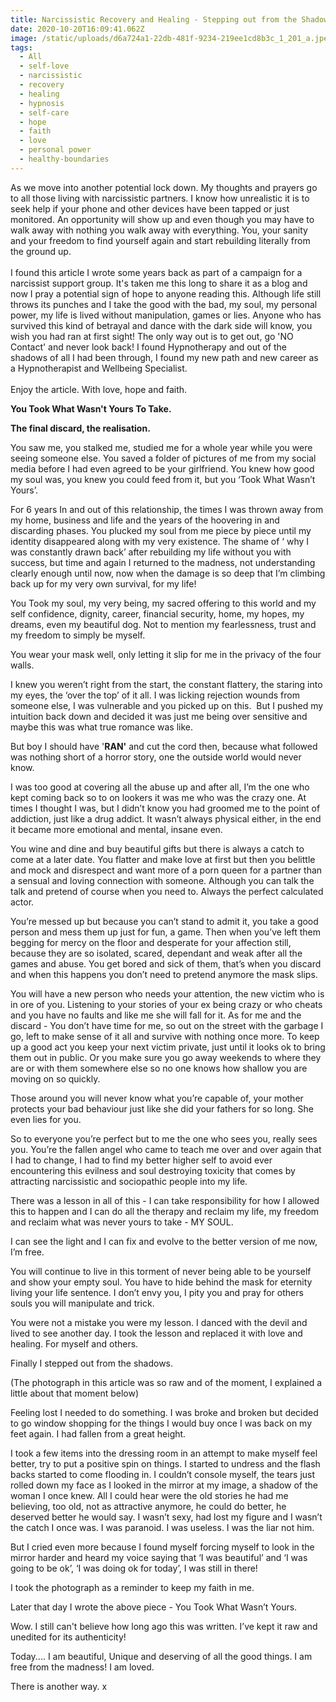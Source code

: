 ```yaml
---
title: Narcissistic Recovery and Healing - Stepping out from the Shadows
date: 2020-10-20T16:09:41.062Z
image: /static/uploads/d6a724a1-22db-481f-9234-219ee1cd8b3c_1_201_a.jpeg
tags:
  - All
  - self-love
  - narcissistic
  - recovery
  - healing
  - hypnosis
  - self-care
  - hope
  - faith
  - love
  - personal power
  - healthy-boundaries
---
```

As we move into another potential lock down. My thoughts and prayers go to all those living with narcissistic partners. I know how unrealistic it is to seek help if your phone and other devices have been tapped or just monitored. An opportunity will show up and even though you may have to walk away with nothing you walk away with everything. You, your sanity and your freedom to find yourself again and start rebuilding literally from the ground up.\
\
I found this article I wrote some years back as part of a campaign for a narcissist support group. It's taken me this long to share it as a blog and now I pray a potential sign of hope to anyone reading this. Although life still throws its punches and I take the good with the bad, my soul, my personal power, my life is lived without manipulation, games or lies. Anyone who has survived this kind of betrayal and dance with the dark side will know, you wish you had ran at first sight! The only way out is to get out, go 'NO Contact' and never look back! I found Hypnotherapy and out of the shadows of all I had been through, I found my new path and new career as a Hypnotherapist and Wellbeing Specialist. \
\
Enjoy the article. With love, hope and faith.



**You Took What Wasn't Yours To Take.**

**The final discard, the realisation.** 

You saw me, you stalked me, studied me for a whole year while you were seeing someone else. You saved a folder of pictures of me from my social media before I had even agreed to be your girlfriend. You knew how good my soul was, you knew you could feed from it, but you ‘Took What Wasn’t Yours’. 

For 6 years In and out of this relationship, the times I was thrown away from my home, business and life and the years of the hoovering in and discarding phases. You plucked my soul from me piece by piece until my identity disappeared along with my very existence. The shame of ‘ why I was constantly drawn back’ after rebuilding my life without you with success, but time and again I returned to the madness, not understanding clearly enough until now, now when the damage is so deep that I’m climbing back up for my very own survival, for my life! 

You Took my soul, my very being, my sacred offering to this world and my self confidence, dignity, career, financial security, home, my hopes, my dreams, even my beautiful dog. Not to mention my fearlessness, trust and my freedom to simply be myself. 

You wear your mask well, only letting it slip for me in the privacy of the four walls. 

I knew you weren’t right from the start, the constant flattery, the staring into my eyes, the ‘over the top’ of it all. I was licking rejection wounds from someone else, I was vulnerable and you picked up on this.  But I pushed my intuition back down and decided it was just me being over sensitive and maybe this was what true romance was like. 

But boy I should have '**RAN'** and cut the cord then, because what followed was nothing short of a horror story, one the outside world would never know. 

I was too good at covering all the abuse up and after all, I’m the one who kept coming back so to on lookers it was me who was the crazy one. At times I thought I was, but I didn’t know you had groomed me to the point of addiction, just like a drug addict. It wasn’t always physical either, in the end it became more emotional and mental, insane even. 

You wine and dine and buy beautiful gifts but there is always a catch to come at a later date. You flatter and make love at first but then you belittle and mock and disrespect and want more of a porn queen for a partner than a sensual and loving connection with someone. Although you can talk the talk and pretend of course when you need to. Always the perfect calculated actor. 

You’re messed up but because you can’t stand to admit it, you take a good person and mess them up just for fun, a game. Then when you’ve left them begging for mercy on the floor and desperate for your affection still, because they are so isolated, scared, dependant and weak after all the games and abuse. You get bored and sick of them, that’s when you discard and when this happens you don’t need to pretend anymore the mask slips. 

You will have a new person who needs your attention, the new victim who is in ore of you. Listening to your stories of your ex being crazy or who cheats and you have no faults and like me she will fall for it. As for me and the discard - You don’t have time for me, so out on the street with the garbage I go, left to make sense of it all and survive with nothing once more. To keep up a good act you keep your next victim private, just until it looks ok to bring them out in public. Or you make sure you go away weekends to where they are or with them somewhere else so no one knows how shallow you are moving on so quickly. 

Those around you will never know what you’re capable of, your mother protects your bad behaviour just like she did your fathers for so long. She even lies for you. 

So to everyone you’re perfect but to me the one who sees you, really sees you. You’re the fallen angel who came to teach me over and over again that I had to change, I had to find my better higher self to avoid ever encountering this evilness and soul destroying toxicity that comes by attracting narcissistic and sociopathic people into my life. 

There was a lesson in all of this - I can take responsibility for how I allowed this to happen and I can do all the therapy and reclaim my life, my freedom and reclaim what was never yours to take - MY SOUL. 

I can see the light and I can fix and evolve to the better version of me now, I’m free. 

You will continue to live in this torment of never being able to be yourself and show your empty soul. You have to hide behind the mask for eternity living your life sentence. I don’t envy you, I pity you and pray for others souls you will manipulate and trick. 

You were not a mistake you were my lesson. I danced with the devil and lived to see another day. I took the lesson and replaced it with love and healing. For myself and others. 

Finally I stepped out from the shadows. 



(The photograph in this article was so raw and of the moment, I explained a little about that moment below) 

Feeling lost I needed to do something. I was broke and broken but decided to go window shopping for the things I would buy once I was back on my feet again. I had fallen from a great height. 

I took a few items into the dressing room in an attempt to make myself feel better, try to put a positive spin on things. I started to undress and the flash backs started to come flooding in. I couldn’t console myself, the tears just rolled down my face as I looked in the mirror at my image, a shadow of the woman I once knew. All I could hear were the old stories he had me believing, too old, not as attractive anymore, he could do better, he deserved better he would say. I wasn’t sexy, had lost my figure and I wasn’t the catch I once was. I was paranoid. I was useless. I was the liar not him. 

But I cried even more because I found myself forcing myself to look in the mirror harder and heard my voice saying that ‘I was beautiful’ and ‘I was going to be ok’, ‘I was doing ok for today’, I was still in there! 

I took the photograph as a reminder to keep my faith in me. 

Later that day I wrote the above piece - You Took What Wasn’t Yours. 



Wow. I still can't believe how long ago this was written.  I’ve kept it raw and unedited for its authenticity! 



Today.... I am beautiful, Unique and deserving of all the good things. I am free from the madness! I am loved. 

There is another way. x